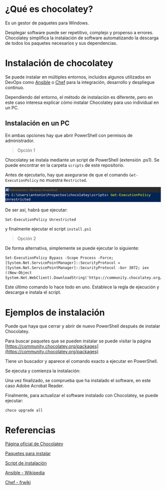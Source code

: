 # ¿Qué es chocolatey?
Es un gestor de paquetes para Windows. 

Desplegar software puede ser repetitivo, complejo y propenso a errores. Chocolatey simplifica la instalación de software automatizando la descarga de todos los paquetes necesarios y sus dependencias.

# Instalación de chocolatey
Se puede instalar en múltiples entornos, incluidos algunos utilizados en DevOps como [Ansible](https://es.wikipedia.org/wiki/Ansible_(software)) o [Chef](https://es.frwiki.wiki/wiki/Chef_%28logiciel%29) para la integración, desarrollo y despliegue continuo.

Dependiendo del entorno, el método de instalación es diferente, pero en este caso interesa explicar cómo instalar Chocolatey para uso individual en un PC.

## Instalación en un PC
En ambas opciones hay que abrir PowerShell con permisos de administrador.
> Opción 1

Chocolatey se instala mediante un script de PowerShell (extensión .ps1). Se puede encontrar en la carpeta `scripts` de este repositorio.

Antes de ejecutarlo, hay que asegurarse de que el comando `Get-ExecutionPolicy` no muestra `Restricted`.

![unrestricted](https://github.com/naranjocarmona/chocolatey/blob/main/capturas/unrestricted.png)

De ser así, habrá que ejecutar:
```
Set-ExecutionPolicy Unrestricted
```
y finalmente ejecutar el script `install.ps1`
> Opción 2

De forma alternativa, simplemente se puede ejecutar lo siguiente:

```
Set-ExecutionPolicy Bypass -Scope Process -Force; [System.Net.ServicePointManager]::SecurityProtocol = [System.Net.ServicePointManager]::SecurityProtocol -bor 3072; iex ((New-Object System.Net.WebClient).DownloadString('https://community.chocolatey.org/install.ps1'))
```
Este último comando lo hace todo en uno. Establece la regla de ejecución y descarga e instala el script.

# Ejemplos de instalación
Puede que haya que cerrar y abrir de nuevo PowerShell después de instalar Chocolatey.

Para buscar paquetes que se pueden instalar se puede visitar la página [https://community.chocolatey.org/packages](https://community.chocolatey.org/packages)

Tiene un buscador y aparece el comando exacto a ejecutar en PowerShell.

Se ejecuta y comienza la instalación:


Una vez finalizado, se comprueba que ha instalado el software, en este caso Adobe Acrobat Reader.

Finalmente, para actualizar el software instalado con Chocolatey, se puede ejecutar:
```
choco upgrade all
```


# Referencias

[Página oficial de Chocolatey](https://chocolatey.org)

[Paquetes para instalar](https://community.chocolatey.org/packages)

[Script de instalación](https://community.chocolatey.org/install.ps1)

[Ansible - Wikipedia](https://es.wikipedia.org/wiki/Ansible_(software))

[Chef - frwiki](https://es.frwiki.wiki/wiki/Chef_%28logiciel%29)

